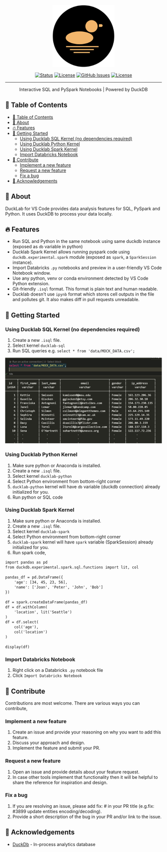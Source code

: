 <p align="center">
  <a href="https://ducklake.io/ducklab" rel="noopener">
 <img width=200px src="./assets/logo_dark.png" alt="Project logo"></a>
</p>

<!-- <h3 align="center">ducklab</h3> -->

<div align="center">

[![Status](https://img.shields.io/badge/status-active-success.svg)]()
[![License](https://img.shields.io/badge/dynamic/json?label=version&query=version&url=https://raw.githubusercontent.com/ducklake-hq/ducklab/main/vs-extension/package.json)](https://ducklake.io)
[![GitHub Issues](https://img.shields.io/github/issues/ducklake-hq/ducklab.svg)](https://github.com/ducklake-hq/ducklab/issues)
[![License](https://img.shields.io/badge/dynamic/json?label=license&query=license&url=https://raw.githubusercontent.com/ducklake-hq/ducklab/main/vs-extension/package.json)](/LICENSE)

</div>

---

<p align="center"> Interactive SQL and PySpark Notebooks | Powered by DuckDB
    <br> 
</p>

## 📝 Table of Contents

- [📝 Table of Contents](#-table-of-contents)
- [🧐 About ](#-about-)
- [🔥 Features ](#-features-)
- [🏁 Getting Started ](#-getting-started-)
  - [Using Ducklab SQL Kernel (no dependencies required)](#using-ducklab-sql-kernel-no-dependencies-required)
  - [Using Ducklab Python Kernel](#using-ducklab-python-kernel)
  - [Using Ducklab Spark Kernel](#using-ducklab-spark-kernel)
  - [Import Databricks Notebook](#import-databricks-notebook)
- [💬 Contribute](#-contribute)
  - [Implement a new feature](#implement-a-new-feature)
  - [Request a new feature](#request-a-new-feature)
  - [Fix a bug](#fix-a-bug)
- [🎉 Acknowledgements ](#-acknowledgements-)

## 🧐 About <a name = "about"></a>

DuckLab for VS Code provides data analysis features for SQL, PySpark and Python. It uses DuckDB to process your data locally.

## 🔥 Features <a name = "features"></a>

- Run SQL and Python in the same notebook using same duckdb instance (exposed as `db` variable in python)
- Ducklab Spark Kernel allows running pyspark code using `duckdb.experimental.spark` module (exposed as `spark`, a `SparkSession` instance).
- Import Databricks `.py` notebooks and preview in a user-friendly VS Code Notebook window.
- Use any python, venv or conda environment detected by VS Code Python extension.
- Git-friendly `.isql` format. This format is plain text and human readable. 
- Ducklab doesn't use `ipynb` format which stores cell outputs in the file and pollutes git. It also makes diff in pull requests unreadable.

## 🏁 Getting Started <a name = "getting_started"></a>

### Using Ducklab SQL Kernel (no dependencies required)

1. Create a new `.isql` file.
2. Select kernel `ducklab-sql`
3. Run SQL queries e.g. `select * from 'data/MOCK_DATA.csv';`

<img src="./assets/sql_query.png">

### Using Ducklab Python Kernel

1. Make sure python or Anaconda is installed.
2. Create a new `.isql` file.
3. Select kernel `ducklab-python`
4. Select Python environment from bottom-right corner
5. `ducklab-python` kernel will have `db` variable (duckdb connection) already initialized for you.
6. Run python or SQL code

### Using Ducklab Spark Kernel

1. Make sure python or Anaconda is installed.
2. Create a new `.isql` file.
3. Select kernel `ducklab-spark`
4. Select Python environment from bottom-right corner
5. `ducklab-spark` kernel will have `spark` variable (SparkSession) already initialized for you.
6. Run spark code,

```
import pandas as pd
from duckdb.experimental.spark.sql.functions import lit, col

pandas_df = pd.DataFrame({
    'age': [34, 45, 23, 56],
    'name': ['Joan', 'Peter', 'John', 'Bob']
})

df = spark.createDataFrame(pandas_df)
df = df.withColumn(
    'location', lit('Seattle')
)
df = df.select(
    col('age'),
    col('location')
)

display(df)
```

### Import Databricks Notebook

1. Right click on a Databricks `.py` notebook file
2. Click `Import Databricks Notebook`

## 💬 Contribute

Contributions are most welcome. There are various ways you can contribute,

### Implement a new feature
1. Create an issue and provide your reasoning on why you want to add this feature.
2. Discuss your approach and design.
3. Implement the feature and submit your PR.

### Request a new feature
1. Open an issue and provide details about your feature request.
2. In case other tools implement that functionality then it will be helpful to share the reference for inspiration and design.

### Fix a bug
1. If you are resolving an issue, please add fix: #<issue number> <short message> in your PR title (e.g.fix: #3899 update entities encoding/decoding).
2. Provide a short description of the bug in your PR and/or link to the issue.

## 🎉 Acknowledgements <a name = "acknowledgement"></a>

- [DuckDb](https://duckdb.org/) - In-process analytics database
